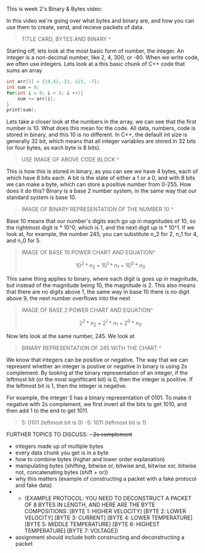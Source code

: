 This is week 2's Binary & Bytes video:

In this video we're going over what bytes and binary are, and how you can use them to create, send, and recieve packets of data.

> TITLE CARD, BYTES AND BINARY ^

Starting off, lets look at the most basic form of number, the integer. An integer is a non-decimal number, like 2, 4, 300, or -80. When we write code, we often use integers. Lets look at a this basic chunk of C++ code that sums an array

```cpp
int arr[5] = {10,42,-23, 123, -7};
int sum = 0;
for(int i = 0; i < 5; i ++){
	sum += arr[i];
}
print(sum);
```

Lets take a closer look at the numbers in the array, we can see that the first number is 10. What does this mean for the code. All data, numbers, code is stored in binary, and this 10 is no different. In C++, the default int size is generally 32 bit, which means that all integer variables are stored in 32 bits (or four bytes, as each byte is 8 bits). 

> USE IMAGE OF ABOVE CODE BLOCK ^

This is how this is stored in binary, as you can see we have 4 bytes, each of which have 8 bits each. A bit is the state of either a 1 or a 0, and with 8 bits we can make a byte, which can store a positive number from 0-255. How does it do this? Binary is a base 2 number system, in the same way that our standard system is base 10. 

> IMAGE OF BINARY REPRESENTATION OF THE NUMBER 10 ^

Base 10 means that our number's digits each go up in magnitudes of 10, so the rightmost digit is * 10^0, which is 1, and the next digit up is * 10^1. If we look at, for example, the number 245, you can substitute n_2 for 2, n_1 for 4, and n_0 for 5.

> IMAGE OF BASE 10 POWER CHART AND EQUATION^
>
> $$
> 10^2*n_2+10^1*n_1+10^0*n_0
> $$

This same thing applies to binary, where each digit is goes up in magnitude, but instead of the magnitude being 10, the magnitude is 2. This also means that there are no digits above 1, the same way in base 10 there is no digit above 9, the next number overflows into the next

> IMAGE OF BASE 2 POWER CHART AND EQUATION^
>
> $$
> 2^2*n_2+2^1*n_1+2^0*n_0
> $$

Now lets look at the same number, 245. We look at 

> BINARY REPRESENTATION OF 245 WITH THE CHART ^

We know that integers can be positive or negative. The way that we can represent whether an integer is postive or negative in binary is using 2s complement. By looking at the binary representation of an integer, if the leftmost bit (or the most signifitcant bit) is 0, then the integer is positive. If the leftmost bit is 1, then the integer is negative. 

For example, the integer 5 has a binary representation of 0101. To make it negative with 2s complement, we first invert all the bits to get 1010, and then add 1 to the end to get 1011.

> 5: 0101 (leftmost bit is 0)
> -5: 1011 (leftmost bit is 1)

FURTHER TOPICS TO DISCUSS:
~~- 2s complement~~
- integers made up of multiple bytes
- every data chunk you get is in a byte
- how to combine bytes (higher and lower order explanation)
- manipulating bytes (shifting, bitwise or, bitwise and, bitwise xor, bitwise not, concatenating bytes (shift + or))
- why this matters (example of constructing a packet with a fake protocol and fake data)
- - (EXAMPLE PROTOCOL: YOU NEED TO DECONSTRUCT A PACKET OF 8 BYTES IN LENGTH, AND HERE ARE THE BYTE COMPOSITIONS: 
[BYTE 1: HIGHER VELOCITY] 
[BYTE 2: LOWER VELOCITY] 
[BYTE 3: CURRENT] 
[BYTE 4: LOWER TEMPERATURE] 
[BYTE 5: MIDDLE TEMPERATURE] 
[BYTE 6: HIGHEST TEMPERATURE] 
[BYTE 7: VOLTAGE])
- assignment should include both constructing and deconstructing a packet